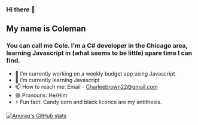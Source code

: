 ### Hi there 👋

## My name is Coleman
### You can call me Cole. I'm a C# developer in the Chicago area, learning Javascript in (what seems to be little) spare time I can find. 


- 🔭 I’m currently working on a weekly budget app using Javascript
- 🌱 I’m currently learning Javascript
- 📫 How to reach me: Email - Charleebrown22@gmail.com 
- 😄 Pronouns: He/Him
- ⚡ Fun fact: Candy corn and black licorice are my antithesis.



[![Anurag's GitHub stats](https://github-readme-stats.vercel.app/api?username=CharleeBrown)](https://github.com/anuraghazra/github-readme-stats)

